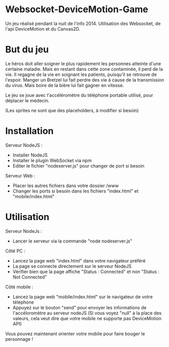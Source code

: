 Websocket-DeviceMotion-Game
===========================

Un jeu réalisé pendant la nuit de l'info 2014.
Utilisation des Websocket, de l'api DeviceMotion et du Canvas2D.

But du jeu
===========================

Le héros doit aller soigner le plus rapidement les personnes atteinte d'une certaine maladie.
Mais en restant dans cette zone contaminée, il perd de la vie. Il regagne de la vie en soignant les patients, puisqu'il se retrouve de l'espoir.
Manger un Bretzel lui fait perdre des vie à cause de la transmission du virus.
Mais boire de la bière lui fait gagner en vitesse.

Le jeu se joue avec l'accéléromètre du téléphone portable utilisé, pour déplacer le médecin.

(Les sprites ne sont que des placeholders, à modifier si besoin)

Installation
===========================

Serveur NodeJS : 
- Installer NodeJS
- Installer le plugin WebSocket via npm
- Editer le fichier "nodeserver.js" pour changer de port si besoin

Serveur Web : 
- Placer les autres fichiers dans votre dossier /www 
- Changer les ports si besoin dans les fichiers "index.html" et "mobile/index.html"

Utilisation
===========================

Serveur NodeJs : 
- Lancer le serveur via la commande "node nodeserver.js"

Côté PC : 
- Lancez la page web "index.html" dans votre navigateur préféré
- La page se connecte directement sur le serveur NodeJS
- Vérifier bien que la page affiche "Status : Connected" et non "Status : Not Connected"

Côté mobile : 
- Lancez la page web "mobile/index.html" sur le navigateur de votre téléphone
- Appuyez sur le bouton "send" pour envoyer les informations de l'accéloromètre au serveur nodeJS
(Si vous voyez "null" à la place des valeurs, cela veut dire que votre mobile ne supporte pas DeviceMotion API)

Vous pouvez maintenant orienter votre mobile pour faire bouger le personnage !

